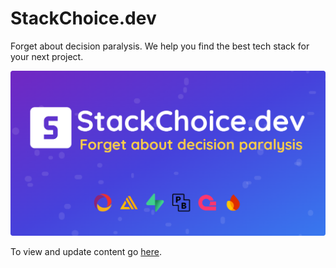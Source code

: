 # StackChoice.dev

Forget about decision paralysis. We help you find the best tech stack for your next project.

![logo](./public/og.png)

To view and update content go [here](./src/content).

